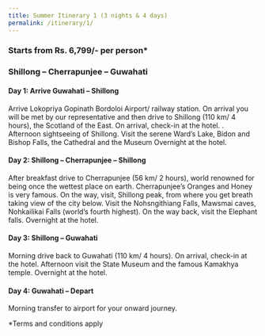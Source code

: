 ```yaml
---
title: Summer Itinerary 1 (3 nights & 4 days)
permalink: /itinerary/1/
---
```


### Starts from Rs. 6,799/- per person*

### Shillong – Cherrapunjee – Guwahati

#### Day 1: Arrive Guwahati – Shillong

Arrive Lokopriya Gopinath Bordoloi Airport/ railway station. On arrival you will be met by our representative and then drive to Shillong (110 km/ 4 hours), the Scotland of the East. On arrival, check-in at the hotel. . Afternoon sightseeing of Shillong. Visit the serene Ward’s Lake, Bidon and Bishop Falls, the Cathedral and the Museum Overnight at the hotel. 

#### Day 2: Shillong – Cherrapunjee – Shillong

After breakfast drive to Cherrapunjee (56 km/ 2 hours), world renowned for being once the wettest place on earth. Cherrapunjee’s Oranges and Honey is very famous. On the way, visit, Shillong peak, from where you get breath taking view of the city below. Visit the Nohsngithiang Falls, Mawsmai caves, Nohkailikai Falls (world’s fourth highest). On the way back, visit the Elephant falls. Overnight at the hotel.

#### Day 3: Shillong – Guwahati

Morning drive back to Guwahati (110 km/ 4 hours). On arrival, check-in at the hotel. Afternoon visit the State Museum and the famous Kamakhya temple. Overnight at the hotel.

#### Day 4: Guwahati – Depart

Morning transfer to airport for your onward journey.

*Terms and conditions apply